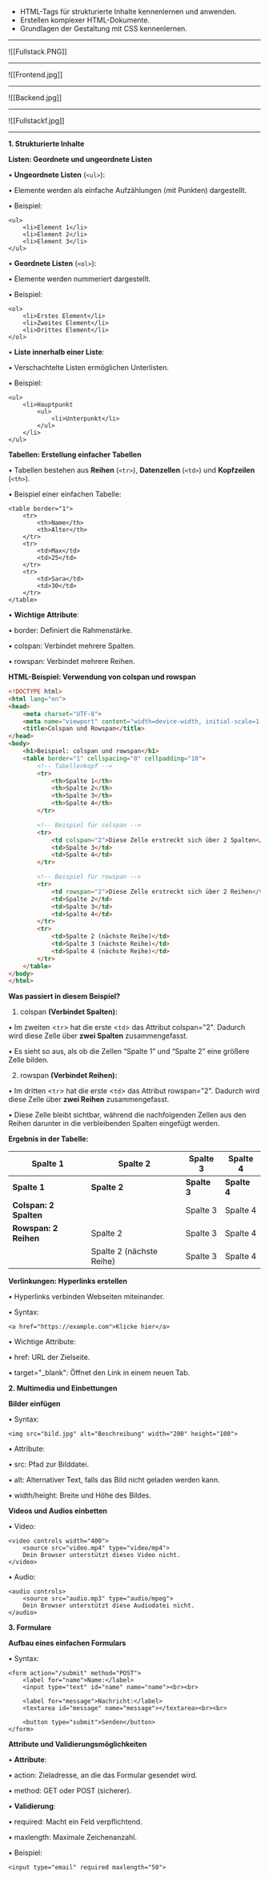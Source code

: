 
- HTML-Tags für strukturierte Inhalte kennenlernen und anwenden.
- Erstellen komplexer HTML-Dokumente.
- Grundlagen der Gestaltung mit CSS kennenlernen.

---

![[Fullstack.PNG]]


---

![[Frontend.jpg]]

---


![[Backend.jpg]]

----


![[Fullstackf.jpg]]

---

**1. Strukturierte Inhalte**

**Listen: Geordnete und ungeordnete Listen**

• **Ungeordnete Listen** (`<ul>`):

• Elemente werden als einfache Aufzählungen (mit Punkten) dargestellt.

• Beispiel:

```
<ul>
    <li>Element 1</li>
    <li>Element 2</li>
    <li>Element 3</li>
</ul>
```

  

• **Geordnete Listen** (`<ol>`):

• Elemente werden nummeriert dargestellt.

• Beispiel:

```
<ol>
    <li>Erstes Element</li>
    <li>Zweites Element</li>
    <li>Drittes Element</li>
</ol>
```

  

• **Liste innerhalb einer Liste**:

• Verschachtelte Listen ermöglichen Unterlisten.

• Beispiel:

```
<ul>
    <li>Hauptpunkt
        <ul>
            <li>Unterpunkt</li>
        </ul>
    </li>
</ul>
```

**Tabellen: Erstellung einfacher Tabellen**

• Tabellen bestehen aus **Reihen** (`<tr>`), **Datenzellen** (`<td>`) und **Kopfzeilen** (`<th>`).

• Beispiel einer einfachen Tabelle:

```
<table border="1">
    <tr>
        <th>Name</th>
        <th>Alter</th>
    </tr>
    <tr>
        <td>Max</td>
        <td>25</td>
    </tr>
    <tr>
        <td>Sara</td>
        <td>30</td>
    </tr>
</table>
```

  
• **Wichtige Attribute**:

• border: Definiert die Rahmenstärke.

• colspan: Verbindet mehrere Spalten.

• rowspan: Verbindet mehrere Reihen.

**HTML-Beispiel: Verwendung von colspan und rowspan**

```html
<!DOCTYPE html>
<html lang="en">
<head>
    <meta charset="UTF-8">
    <meta name="viewport" content="width=device-width, initial-scale=1.0">
    <title>Colspan und Rowspan</title>
</head>
<body>
    <h1>Beispiel: colspan und rowspan</h1>
    <table border="1" cellspacing="0" cellpadding="10">
        <!-- Tabellenkopf -->
        <tr>
            <th>Spalte 1</th>
            <th>Spalte 2</th>
            <th>Spalte 3</th>
            <th>Spalte 4</th>
        </tr>

        <!-- Beispiel für colspan -->
        <tr>
            <td colspan="2">Diese Zelle erstreckt sich über 2 Spalten</td>
            <td>Spalte 3</td>
            <td>Spalte 4</td>
        </tr>

        <!-- Beispiel für rowspan -->
        <tr>
            <td rowspan="2">Diese Zelle erstreckt sich über 2 Reihen</td>
            <td>Spalte 2</td>
            <td>Spalte 3</td>
            <td>Spalte 4</td>
        </tr>
        <tr>
            <td>Spalte 2 (nächste Reihe)</td>
            <td>Spalte 3 (nächste Reihe)</td>
            <td>Spalte 4 (nächste Reihe)</td>
        </tr>
    </table>
</body>
</html>
```

**Was passiert in diesem Beispiel?**

1. colspan **(Verbindet Spalten):**

• Im zweiten <`tr`> hat die erste <`td`> das Attribut colspan="2". Dadurch wird diese Zelle über **zwei Spalten** zusammengefasst.

• Es sieht so aus, als ob die Zellen “Spalte 1” und “Spalte 2” eine größere Zelle bilden.

2. rowspan **(Verbindet Reihen):**

• Im dritten <`tr`> hat die erste <`td`> das Attribut rowspan="2". Dadurch wird diese Zelle über **zwei Reihen** zusammengefasst.

• Diese Zelle bleibt sichtbar, während die nachfolgenden Zellen aus den Reihen darunter in die verbleibenden Spalten eingefügt werden.

**Ergebnis in der Tabelle:**

|**Spalte 1**|**Spalte 2**|**Spalte 3**|**Spalte 4**|
|---|---|---|---|
|**Spalte 1**|**Spalte 2**|**Spalte 3**|**Spalte 4**|
|**Colspan: 2 Spalten**||Spalte 3|Spalte 4|
|**Rowspan: 2 Reihen**|Spalte 2|Spalte 3|Spalte 4|
||Spalte 2 (nächste Reihe)|Spalte 3|Spalte 4|


**Verlinkungen: Hyperlinks erstellen**

• Hyperlinks verbinden Webseiten miteinander.

• Syntax:

```
<a href="https://example.com">Klicke hier</a>
```

  

• Wichtige Attribute:

• href: URL der Zielseite.

• target="_blank": Öffnet den Link in einem neuen Tab.

**2. Multimedia und Einbettungen**

  

**Bilder einfügen**

• Syntax:

```
<img src="bild.jpg" alt="Beschreibung" width="200" height="100">
```

  

• Attribute:

• src: Pfad zur Bilddatei.

• alt: Alternativer Text, falls das Bild nicht geladen werden kann.

• width/height: Breite und Höhe des Bildes.

  

**Videos und Audios einbetten**

• Video:

```
<video controls width="400">
    <source src="video.mp4" type="video/mp4">
    Dein Browser unterstützt dieses Video nicht.
</video>
```

  

• Audio:

```
<audio controls>
    <source src="audio.mp3" type="audio/mpeg">
    Dein Browser unterstützt diese Audiodatei nicht.
</audio>
```

**3. Formulare**

**Aufbau eines einfachen Formulars**

• Syntax:

```
<form action="/submit" method="POST">
    <label for="name">Name:</label>
    <input type="text" id="name" name="name"><br><br>

    <label for="message">Nachricht:</label>
    <textarea id="message" name="message"></textarea><br><br>

    <button type="submit">Senden</button>
</form>
```

  

  

**Attribute und Validierungsmöglichkeiten**

• **Attribute**:

• action: Zieladresse, an die das Formular gesendet wird.

• method: GET oder POST (sicherer).

• **Validierung**:

• required: Macht ein Feld verpflichtend.

• maxlength: Maximale Zeichenanzahl.

• Beispiel:

```
<input type="email" required maxlength="50">
```

